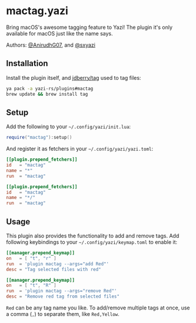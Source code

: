 # mactag.yazi

Bring macOS's awesome tagging feature to Yazi! The plugin it's only available for macOS just like the name says.

Authors: [@AnirudhG07](https://github.com/AnirudhG07), and [@sxyazi](https://github.com/sxyazi)

## Installation

Install the plugin itself, and [jdberry/tag](https://github.com/jdberry/tag) used to tag files:

```sh
ya pack -a yazi-rs/plugins#mactag
brew update && brew install tag
```

## Setup

Add the following to your `~/.config/yazi/init.lua`:

```lua
require("mactag"):setup()
```

And register it as fetchers in your `~/.config/yazi/yazi.toml`:

```toml
[[plugin.prepend_fetchers]]
id   = "mactag"
name = "*"
run  = "mactag"

[[plugin.prepend_fetchers]]
id   = "mactag"
name = "*/"
run  = "mactag"
```

## Usage

This plugin also provides the functionality to add and remove tags. Add following keybindings to your `~/.config/yazi/keymap.toml` to enable it:

```toml
[[manager.prepend_keymap]]
on   = [ "t", "r" ]
run  = 'plugin mactag --args="add Red"'
desc = "Tag selected files with red"

[[manager.prepend_keymap]]
on   = [ "t", "R" ]
run  = 'plugin mactag --args="remove Red"'
desc = "Remove red tag from selected files"
```

`Red` can be any tag name you like. To add/remove multiple tags at once, use a comma (`,`) to separate them, like `Red,Yellow`.
